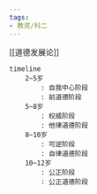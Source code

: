 ```yaml
---
tags:
- 教资/科二
---
```


[[道德发展论]]

```mermaid
timeline
	2~5岁
		: 自我中心阶段
		: 前道德阶段
	5~8岁
		: 权威阶段
		: 他律道德阶段
	8~10岁
		: 可逆阶段
		: 自律道德阶段
	10~12岁
		: 公正阶段
		: 公正道德阶段
```